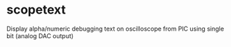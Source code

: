 # scopetext
Display alpha/numeric debugging text on oscilloscope from PIC using single bit (analog DAC output)
